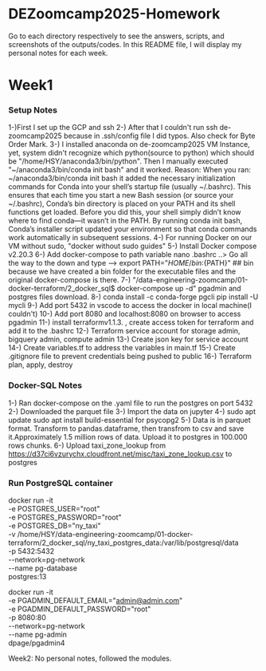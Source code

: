 # DEZoomcamp2025-Homework
Go to each directory respectively to see the answers, scripts, and screenshots of the outputs/codes.
In this README file, I will display my personal notes for each week.
# Week1
### Setup Notes
1-)First I set up the GCP and ssh
2-) After that I couldn't run ssh de-zoomcamp2025 because in .ssh/config file I did typos. Also check for Byte Order Mark.
3-) I installed anaconda on de-zoomcamp2025 VM Instance, yet, system didn't recognize which python(source to python) which should be "/home/HSY/anaconda3/bin/python".
Then I manually executed "~/anaconda3/bin/conda init bash" and it worked. Reason:
When you ran:
~/anaconda3/bin/conda init bash
it added the necessary initialization commands for Conda into your shell’s startup file (usually ~/.bashrc). 
This ensures that each time you start a new Bash session (or source your ~/.bashrc), Conda’s bin directory is placed on your PATH and its shell functions get loaded.
Before you did this, your shell simply didn’t know where to find conda—it wasn’t in the PATH. 
By running conda init bash, Conda’s installer script updated your environment so that conda commands work automatically in subsequent sessions.
4-) For running Docker on our VM without sudo, "docker without sudo guides"
5-) Install Docker compose v2.20.3
6-) Add docker-compose to path variable nano .bashrc ..> Go all the way to the down and type --> export PATH="${HOME}/bin:${PATH}" ## bin because we have created a bin folder for the executable files and the original docker-compose is there.
7-) "/data-engineering-zoomcamp/01-docker-terraform/2_docker_sql$ docker-compose up -d" pgadmin and postgres files download.
8-) conda install -c conda-forge pgcli
pip install -U mycli
9-) Add port 5432 in vscode to access the docker in local machine(I couldn't)
10-) Add port 8080 and localhost:8080 on browser to access pgadmin
11-) install terraformv1.1.3. , create access token for terraform and add it to the .bashrc
12-) Terraform service account for storage admin, bigquery admin, compute admin
13-) Create json key for service account
14-) Create variables.tf to address the variables in main.tf
15-) Create .gitignore file to prevent credentials being pushed to public
16-) Terraform plan, apply, destroy

### Docker-SQL Notes
1-) Ran docker-compose on the .yaml file to run the postgres on port 5432
2-) Downloaded the parquet file
3-) Import the data on jupyter 
4-) sudo apt update
sudo apt install build-essential for psycopg2
5-) Data is in parquet format. Transform to pandas.dataframe, then transfrom to csv and save it.Approximately 1.5 million rows of data. Upload it to postgres in 100.000 rows chunks.
6-) Upload taxi_zone_lookup from https://d37ci6vzurychx.cloudfront.net/misc/taxi_zone_lookup.csv to postgres

### Run PostgreSQL container
docker run -it \
  -e POSTGRES_USER="root" \
  -e POSTGRES_PASSWORD="root" \
  -e POSTGRES_DB="ny_taxi" \
  -v /home/HSY/data-engineering-zoomcamp/01-docker-terraform/2_docker_sql/ny_taxi_postgres_data:/var/lib/postgresql/data \
  -p 5432:5432 \
  --network=pg-network \
  --name pg-database \
  postgres:13

docker run -it \
  -e PGADMIN_DEFAULT_EMAIL="admin@admin.com" \
  -e PGADMIN_DEFAULT_PASSWORD="root" \
  -p 8080:80 \
  --network=pg-network \
  --name pg-admin \
  dpage/pgadmin4

Week2:
No personal notes, followed the modules.
